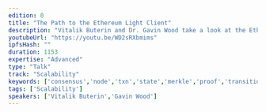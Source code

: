 ```yaml
---
edition: 0
title: "The Path to the Ethereum Light Client"
description: "Vitalik Buterin and Dr. Gavin Wood take a look at the Ethereum light client roadmap."
youtubeUrl: "https://youtu.be/WD2sRXbmims"
ipfsHash: ""
duration: 1153
expertise: "Advanced"
type: "Talk"
track: "Scalability"
keywords: ['consensus','node','txn','state','merkle','proof','transition','validity','events','dapps','logs','opcode','API','roadmap','archive','receipt','dht','']
tags: ['Scalability']
speakers: ['Vitalik Buterin','Gavin Wood']
---
```

